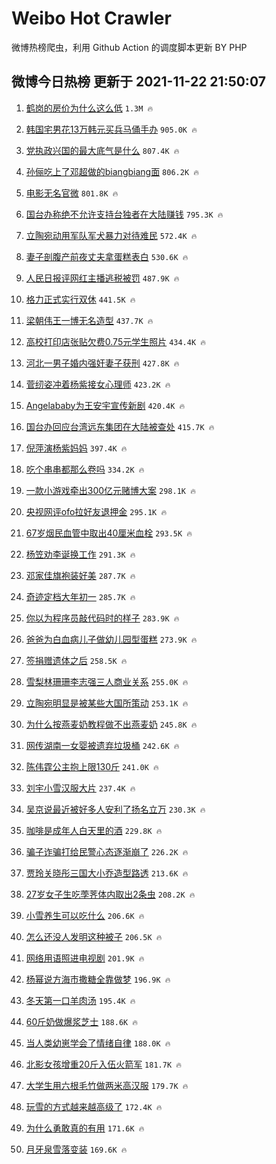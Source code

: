 # Weibo Hot Crawler 



微博热榜爬虫，利用 Github Action 的调度脚本更新 BY PHP 


## 微博今日热榜 更新于 2021-11-22 21:50:07 
1. [鹤岗的房价为什么这么低](https://s.weibo.com/weibo?q=%23%E9%B9%A4%E5%B2%97%E7%9A%84%E6%88%BF%E4%BB%B7%E4%B8%BA%E4%BB%80%E4%B9%88%E8%BF%99%E4%B9%88%E4%BD%8E%23&Refer=top) `1.3M 🔥` 

1. [韩国宅男花13万韩元买兵马俑手办](https://s.weibo.com/weibo?q=%23%E9%9F%A9%E5%9B%BD%E5%AE%85%E7%94%B7%E8%8A%B113%E4%B8%87%E9%9F%A9%E5%85%83%E4%B9%B0%E5%85%B5%E9%A9%AC%E4%BF%91%E6%89%8B%E5%8A%9E%23&Refer=top) `905.0K 🔥` 

1. [党执政兴国的最大底气是什么](https://s.weibo.com/weibo?q=%23%E5%85%9A%E6%89%A7%E6%94%BF%E5%85%B4%E5%9B%BD%E7%9A%84%E6%9C%80%E5%A4%A7%E5%BA%95%E6%B0%94%E6%98%AF%E4%BB%80%E4%B9%88%23&Refer=top) `807.4K 🔥` 

1. [孙俪吃上了邓超做的biangbiang面](https://s.weibo.com/weibo?q=%23%E5%AD%99%E4%BF%AA%E5%90%83%E4%B8%8A%E4%BA%86%E9%82%93%E8%B6%85%E5%81%9A%E7%9A%84biangbiang%E9%9D%A2%23&Refer=top) `806.2K 🔥` 

1. [电影无名官微](https://s.weibo.com/weibo?q=%23%E7%94%B5%E5%BD%B1%E6%97%A0%E5%90%8D%E5%AE%98%E5%BE%AE%23&Refer=top) `801.8K 🔥` 

1. [国台办称绝不允许支持台独者在大陆赚钱](https://s.weibo.com/weibo?q=%23%E5%9B%BD%E5%8F%B0%E5%8A%9E%E7%A7%B0%E7%BB%9D%E4%B8%8D%E5%85%81%E8%AE%B8%E6%94%AF%E6%8C%81%E5%8F%B0%E7%8B%AC%E8%80%85%E5%9C%A8%E5%A4%A7%E9%99%86%E8%B5%9A%E9%92%B1%23&Refer=top) `795.3K 🔥` 

1. [立陶宛动用军队军犬暴力对待难民](https://s.weibo.com/weibo?q=%23%E7%AB%8B%E9%99%B6%E5%AE%9B%E5%8A%A8%E7%94%A8%E5%86%9B%E9%98%9F%E5%86%9B%E7%8A%AC%E6%9A%B4%E5%8A%9B%E5%AF%B9%E5%BE%85%E9%9A%BE%E6%B0%91%23&Refer=top) `572.4K 🔥` 

1. [妻子剖腹产前夜丈夫拿蛋糕表白](https://s.weibo.com/weibo?q=%23%E5%A6%BB%E5%AD%90%E5%89%96%E8%85%B9%E4%BA%A7%E5%89%8D%E5%A4%9C%E4%B8%88%E5%A4%AB%E6%8B%BF%E8%9B%8B%E7%B3%95%E8%A1%A8%E7%99%BD%23&Refer=top) `530.6K 🔥` 

1. [人民日报评网红主播逃税被罚](https://s.weibo.com/weibo?q=%23%E4%BA%BA%E6%B0%91%E6%97%A5%E6%8A%A5%E8%AF%84%E7%BD%91%E7%BA%A2%E4%B8%BB%E6%92%AD%E9%80%83%E7%A8%8E%E8%A2%AB%E7%BD%9A%23&Refer=top) `487.9K 🔥` 

1. [格力正式实行双休](https://s.weibo.com/weibo?q=%23%E6%A0%BC%E5%8A%9B%E6%AD%A3%E5%BC%8F%E5%AE%9E%E8%A1%8C%E5%8F%8C%E4%BC%91%23&Refer=top) `441.5K 🔥` 

1. [梁朝伟王一博无名造型](https://s.weibo.com/weibo?q=%23%E6%A2%81%E6%9C%9D%E4%BC%9F%E7%8E%8B%E4%B8%80%E5%8D%9A%E6%97%A0%E5%90%8D%E9%80%A0%E5%9E%8B%23&Refer=top) `437.7K 🔥` 

1. [高校打印店张贴欠费0.75元学生照片](https://s.weibo.com/weibo?q=%23%E9%AB%98%E6%A0%A1%E6%89%93%E5%8D%B0%E5%BA%97%E5%BC%A0%E8%B4%B4%E6%AC%A0%E8%B4%B90.75%E5%85%83%E5%AD%A6%E7%94%9F%E7%85%A7%E7%89%87%23&Refer=top) `434.4K 🔥` 

1. [河北一男子婚内强奸妻子获刑](https://s.weibo.com/weibo?q=%23%E6%B2%B3%E5%8C%97%E4%B8%80%E7%94%B7%E5%AD%90%E5%A9%9A%E5%86%85%E5%BC%BA%E5%A5%B8%E5%A6%BB%E5%AD%90%E8%8E%B7%E5%88%91%23&Refer=top) `427.8K 🔥` 

1. [菅纫姿冲着杨紫接女心理师](https://s.weibo.com/weibo?q=%23%E8%8F%85%E7%BA%AB%E5%A7%BF%E5%86%B2%E7%9D%80%E6%9D%A8%E7%B4%AB%E6%8E%A5%E5%A5%B3%E5%BF%83%E7%90%86%E5%B8%88%23&Refer=top) `423.2K 🔥` 

1. [Angelababy为王安宇宣传新剧](https://s.weibo.com/weibo?q=%23Angelababy%E4%B8%BA%E7%8E%8B%E5%AE%89%E5%AE%87%E5%AE%A3%E4%BC%A0%E6%96%B0%E5%89%A7%23&Refer=top) `420.4K 🔥` 

1. [国台办回应台湾远东集团在大陆被查处](https://s.weibo.com/weibo?q=%23%E5%9B%BD%E5%8F%B0%E5%8A%9E%E5%9B%9E%E5%BA%94%E5%8F%B0%E6%B9%BE%E8%BF%9C%E4%B8%9C%E9%9B%86%E5%9B%A2%E5%9C%A8%E5%A4%A7%E9%99%86%E8%A2%AB%E6%9F%A5%E5%A4%84%23&Refer=top) `415.7K 🔥` 

1. [倪萍演杨紫妈妈](https://s.weibo.com/weibo?q=%23%E5%80%AA%E8%90%8D%E6%BC%94%E6%9D%A8%E7%B4%AB%E5%A6%88%E5%A6%88%23&Refer=top) `397.4K 🔥` 

1. [吃个串串都那么卷吗](https://s.weibo.com/weibo?q=%23%E5%90%83%E4%B8%AA%E4%B8%B2%E4%B8%B2%E9%83%BD%E9%82%A3%E4%B9%88%E5%8D%B7%E5%90%97%23&Refer=top) `334.2K 🔥` 

1. [一款小游戏牵出300亿元赌博大案](https://s.weibo.com/weibo?q=%23%E4%B8%80%E6%AC%BE%E5%B0%8F%E6%B8%B8%E6%88%8F%E7%89%B5%E5%87%BA300%E4%BA%BF%E5%85%83%E8%B5%8C%E5%8D%9A%E5%A4%A7%E6%A1%88%23&Refer=top) `298.1K 🔥` 

1. [央视网评ofo拉好友退押金](https://s.weibo.com/weibo?q=%23%E5%A4%AE%E8%A7%86%E7%BD%91%E8%AF%84ofo%E6%8B%89%E5%A5%BD%E5%8F%8B%E9%80%80%E6%8A%BC%E9%87%91%23&Refer=top) `295.1K 🔥` 

1. [67岁烟民血管中取出40厘米血栓](https://s.weibo.com/weibo?q=%2367%E5%B2%81%E7%83%9F%E6%B0%91%E8%A1%80%E7%AE%A1%E4%B8%AD%E5%8F%96%E5%87%BA40%E5%8E%98%E7%B1%B3%E8%A1%80%E6%A0%93%23&Refer=top) `293.5K 🔥` 

1. [杨笠劝李诞换工作](https://s.weibo.com/weibo?q=%23%E6%9D%A8%E7%AC%A0%E5%8A%9D%E6%9D%8E%E8%AF%9E%E6%8D%A2%E5%B7%A5%E4%BD%9C%23&Refer=top) `291.3K 🔥` 

1. [邓家佳旗袍装好美](https://s.weibo.com/weibo?q=%23%E9%82%93%E5%AE%B6%E4%BD%B3%E6%97%97%E8%A2%8D%E8%A3%85%E5%A5%BD%E7%BE%8E%23&Refer=top) `287.7K 🔥` 

1. [奇迹定档大年初一](https://s.weibo.com/weibo?q=%23%E5%A5%87%E8%BF%B9%E5%AE%9A%E6%A1%A3%E5%A4%A7%E5%B9%B4%E5%88%9D%E4%B8%80%23&Refer=top) `285.7K 🔥` 

1. [你以为程序员敲代码时的样子](https://s.weibo.com/weibo?q=%23%E4%BD%A0%E4%BB%A5%E4%B8%BA%E7%A8%8B%E5%BA%8F%E5%91%98%E6%95%B2%E4%BB%A3%E7%A0%81%E6%97%B6%E7%9A%84%E6%A0%B7%E5%AD%90%23&Refer=top) `283.9K 🔥` 

1. [爸爸为白血病儿子做幼儿园型蛋糕](https://s.weibo.com/weibo?q=%23%E7%88%B8%E7%88%B8%E4%B8%BA%E7%99%BD%E8%A1%80%E7%97%85%E5%84%BF%E5%AD%90%E5%81%9A%E5%B9%BC%E5%84%BF%E5%9B%AD%E5%9E%8B%E8%9B%8B%E7%B3%95%23&Refer=top) `273.9K 🔥` 

1. [签捐赠遗体之后](https://s.weibo.com/weibo?q=%E7%AD%BE%E6%8D%90%E8%B5%A0%E9%81%97%E4%BD%93%E4%B9%8B%E5%90%8E&Refer=top) `258.5K 🔥` 

1. [雪梨林珊珊李志强三人商业关系](https://s.weibo.com/weibo?q=%23%E9%9B%AA%E6%A2%A8%E6%9E%97%E7%8F%8A%E7%8F%8A%E6%9D%8E%E5%BF%97%E5%BC%BA%E4%B8%89%E4%BA%BA%E5%95%86%E4%B8%9A%E5%85%B3%E7%B3%BB%23&Refer=top) `255.0K 🔥` 

1. [立陶宛明显是被某些大国所策动](https://s.weibo.com/weibo?q=%23%E7%AB%8B%E9%99%B6%E5%AE%9B%E6%98%8E%E6%98%BE%E6%98%AF%E8%A2%AB%E6%9F%90%E4%BA%9B%E5%A4%A7%E5%9B%BD%E6%89%80%E7%AD%96%E5%8A%A8%23&Refer=top) `253.1K 🔥` 

1. [为什么按燕麦奶教程做不出燕麦奶](https://s.weibo.com/weibo?q=%23%E4%B8%BA%E4%BB%80%E4%B9%88%E6%8C%89%E7%87%95%E9%BA%A6%E5%A5%B6%E6%95%99%E7%A8%8B%E5%81%9A%E4%B8%8D%E5%87%BA%E7%87%95%E9%BA%A6%E5%A5%B6%23&Refer=top) `245.8K 🔥` 

1. [网传湖南一女婴被遗弃垃圾桶](https://s.weibo.com/weibo?q=%23%E7%BD%91%E4%BC%A0%E6%B9%96%E5%8D%97%E4%B8%80%E5%A5%B3%E5%A9%B4%E8%A2%AB%E9%81%97%E5%BC%83%E5%9E%83%E5%9C%BE%E6%A1%B6%23&Refer=top) `242.6K 🔥` 

1. [陈伟霆公主抱上限130斤](https://s.weibo.com/weibo?q=%23%E9%99%88%E4%BC%9F%E9%9C%86%E5%85%AC%E4%B8%BB%E6%8A%B1%E4%B8%8A%E9%99%90130%E6%96%A4%23&Refer=top) `241.0K 🔥` 

1. [刘宇小雪汉服大片](https://s.weibo.com/weibo?q=%23%E5%88%98%E5%AE%87%E5%B0%8F%E9%9B%AA%E6%B1%89%E6%9C%8D%E5%A4%A7%E7%89%87%23&Refer=top) `237.4K 🔥` 

1. [吴京说最近被好多人安利了扬名立万](https://s.weibo.com/weibo?q=%23%E5%90%B4%E4%BA%AC%E8%AF%B4%E6%9C%80%E8%BF%91%E8%A2%AB%E5%A5%BD%E5%A4%9A%E4%BA%BA%E5%AE%89%E5%88%A9%E4%BA%86%E6%89%AC%E5%90%8D%E7%AB%8B%E4%B8%87%23&Refer=top) `230.3K 🔥` 

1. [咖啡是成年人白天里的酒](https://s.weibo.com/weibo?q=%23%E5%92%96%E5%95%A1%E6%98%AF%E6%88%90%E5%B9%B4%E4%BA%BA%E7%99%BD%E5%A4%A9%E9%87%8C%E7%9A%84%E9%85%92%23&Refer=top) `229.8K 🔥` 

1. [骗子诈骗打给民警心态逐渐崩了](https://s.weibo.com/weibo?q=%23%E9%AA%97%E5%AD%90%E8%AF%88%E9%AA%97%E6%89%93%E7%BB%99%E6%B0%91%E8%AD%A6%E5%BF%83%E6%80%81%E9%80%90%E6%B8%90%E5%B4%A9%E4%BA%86%23&Refer=top) `226.2K 🔥` 

1. [贾玲关晓彤三国大小乔造型路透](https://s.weibo.com/weibo?q=%23%E8%B4%BE%E7%8E%B2%E5%85%B3%E6%99%93%E5%BD%A4%E4%B8%89%E5%9B%BD%E5%A4%A7%E5%B0%8F%E4%B9%94%E9%80%A0%E5%9E%8B%E8%B7%AF%E9%80%8F%23&Refer=top) `213.6K 🔥` 

1. [27岁女子生吃荸荠体内取出2条虫](https://s.weibo.com/weibo?q=%2327%E5%B2%81%E5%A5%B3%E5%AD%90%E7%94%9F%E5%90%83%E8%8D%B8%E8%8D%A0%E4%BD%93%E5%86%85%E5%8F%96%E5%87%BA2%E6%9D%A1%E8%99%AB%23&Refer=top) `208.2K 🔥` 

1. [小雪养生可以吃什么](https://s.weibo.com/weibo?q=%23%E5%B0%8F%E9%9B%AA%E5%85%BB%E7%94%9F%E5%8F%AF%E4%BB%A5%E5%90%83%E4%BB%80%E4%B9%88%23&Refer=top) `206.6K 🔥` 

1. [怎么还没人发明这种被子](https://s.weibo.com/weibo?q=%23%E6%80%8E%E4%B9%88%E8%BF%98%E6%B2%A1%E4%BA%BA%E5%8F%91%E6%98%8E%E8%BF%99%E7%A7%8D%E8%A2%AB%E5%AD%90%23&Refer=top) `206.5K 🔥` 

1. [网络用语照进电视剧](https://s.weibo.com/weibo?q=%23%E7%BD%91%E7%BB%9C%E7%94%A8%E8%AF%AD%E7%85%A7%E8%BF%9B%E7%94%B5%E8%A7%86%E5%89%A7%23&Refer=top) `201.9K 🔥` 

1. [杨幂说方海市撒糖全靠做梦](https://s.weibo.com/weibo?q=%23%E6%9D%A8%E5%B9%82%E8%AF%B4%E6%96%B9%E6%B5%B7%E5%B8%82%E6%92%92%E7%B3%96%E5%85%A8%E9%9D%A0%E5%81%9A%E6%A2%A6%23&Refer=top) `196.9K 🔥` 

1. [冬天第一口羊肉汤](https://s.weibo.com/weibo?q=%23%E5%86%AC%E5%A4%A9%E7%AC%AC%E4%B8%80%E5%8F%A3%E7%BE%8A%E8%82%89%E6%B1%A4%23&Refer=top) `195.4K 🔥` 

1. [60斤奶做爆浆芝士](https://s.weibo.com/weibo?q=%2360%E6%96%A4%E5%A5%B6%E5%81%9A%E7%88%86%E6%B5%86%E8%8A%9D%E5%A3%AB%23&Refer=top) `188.6K 🔥` 

1. [当人类幼崽学会了情绪自律](https://s.weibo.com/weibo?q=%23%E5%BD%93%E4%BA%BA%E7%B1%BB%E5%B9%BC%E5%B4%BD%E5%AD%A6%E4%BC%9A%E4%BA%86%E6%83%85%E7%BB%AA%E8%87%AA%E5%BE%8B%23&Refer=top) `188.0K 🔥` 

1. [北影女孩增重20斤入伍火箭军](https://s.weibo.com/weibo?q=%23%E5%8C%97%E5%BD%B1%E5%A5%B3%E5%AD%A9%E5%A2%9E%E9%87%8D20%E6%96%A4%E5%85%A5%E4%BC%8D%E7%81%AB%E7%AE%AD%E5%86%9B%23&Refer=top) `181.7K 🔥` 

1. [大学生用六根毛竹做两米高汉服](https://s.weibo.com/weibo?q=%23%E5%A4%A7%E5%AD%A6%E7%94%9F%E7%94%A8%E5%85%AD%E6%A0%B9%E6%AF%9B%E7%AB%B9%E5%81%9A%E4%B8%A4%E7%B1%B3%E9%AB%98%E6%B1%89%E6%9C%8D%23&Refer=top) `179.7K 🔥` 

1. [玩雪的方式越来越高级了](https://s.weibo.com/weibo?q=%23%E7%8E%A9%E9%9B%AA%E7%9A%84%E6%96%B9%E5%BC%8F%E8%B6%8A%E6%9D%A5%E8%B6%8A%E9%AB%98%E7%BA%A7%E4%BA%86%23&Refer=top) `172.4K 🔥` 

1. [为什么勇敢真的有用](https://s.weibo.com/weibo?q=%23%E4%B8%BA%E4%BB%80%E4%B9%88%E5%8B%87%E6%95%A2%E7%9C%9F%E7%9A%84%E6%9C%89%E7%94%A8%23&Refer=top) `171.6K 🔥` 

1. [月牙泉雪落变装](https://s.weibo.com/weibo?q=%23%E6%9C%88%E7%89%99%E6%B3%89%E9%9B%AA%E8%90%BD%E5%8F%98%E8%A3%85%23&Refer=top) `169.6K 🔥` 

